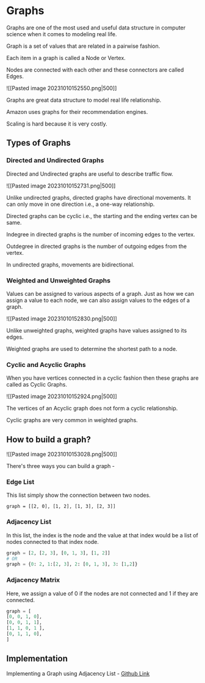 # Graphs

Graphs are one of the most used and useful data structure in computer science when it comes to modeling real life.

Graph is a set of values that are related in a pairwise fashion.

Each item in a graph is called a Node or Vertex.

Nodes are connected with each other and these connectors are called Edges.

![[Pasted image 20231010152550.png|500]]

Graphs are great data structure to model real life relationship.

Amazon uses graphs for their recommendation engines.

Scaling is hard because it is very costly.

## Types of Graphs

### Directed and Undirected Graphs

Directed and Undirected graphs are useful to describe traffic flow.

![[Pasted image 20231010152731.png|500]]

Unlike undirected graphs, directed graphs have directional movements. It can only move in one direction i.e., a one-way relationship.

Directed graphs can be cyclic i.e., the starting and the ending vertex can be same.

Indegree in directed graphs is the number of incoming edges to the vertex.

Outdegree in directed graphs is the number of outgoing edges from the vertex.

In undirected graphs, movements are bidirectional.

### Weighted and Unweighted Graphs

Values can be assigned to various aspects of a graph. Just as how we can assign a value to each node, we can also assign values to the edges of a graph.

![[Pasted image 20231010152830.png|500]]

Unlike unweighted graphs, weighted graphs have values assigned to its edges.

Weighted graphs are used to determine the shortest path to a node.

### Cyclic and Acyclic Graphs

When you have vertices connected in a cyclic fashion then these graphs are called as Cyclic Graphs.

![[Pasted image 20231010152924.png|500]]

The vertices of an Acyclic graph does not form a cyclic relationship.

Cyclic graphs are very common in weighted graphs.

## How to build a graph?

![[Pasted image 20231010153028.png|500]]

There's three ways you can build a graph -

### Edge List

This list simply show the connection between two nodes.

`graph = [[2, 0], [1, 2], [1, 3], [2, 3]]`

### Adjacency List

In this list, the index is the node and the value at that index would be a list of nodes connected to that index node.
```python
graph = [2, [2, 3], [0, 1, 3], [1, 2]]
# OR
graph = {0: 2, 1:[2, 3], 2: [0, 1, 3], 3: [1,2]}
```

### Adjacency Matrix

Here, we assign a value of 0 if the nodes are not connected and 1 if they are connected.
```python
graph = [
[0, 0, 1, 0],
[0, 0, 1, 1],
[1, 1, 0, 1 ],
[0, 1, 1, 0],
]
```

## Implementation

Implementing a Graph using Adjacency List - [Github Link](https://github.com/grandeurkoe/data-structures-and-algorithms/tree/450ac5d11eb4c3a9ba922317cf39357b608c4f56/data-structures/graphs/implementing-a-graph-using-adjacent-list)